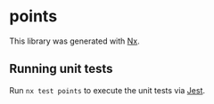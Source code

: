 # points

This library was generated with [Nx](https://nx.dev).

## Running unit tests

Run `nx test points` to execute the unit tests via [Jest](https://jestjs.io).
